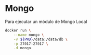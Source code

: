 # Mongo

Para ejecutar un módulo de Mongo Local

```bash
docker run \
    --name mongo \
    -v ${PWD}/data:/data/db \
    -p 27017:27017 \
    -d mongo
```